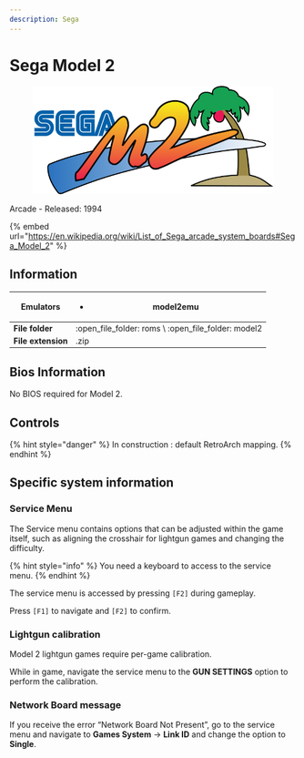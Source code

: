 ```yaml
---
description: Sega
---
```


# Sega Model 2

<div align="left">

<figure><img src="https://raw.githubusercontent.com/fabricecaruso/es-theme-carbon/52ff37c9e265587d006945a2ba695b5a962b3a3d/art/logos/model2.svg" alt=""><figcaption></figcaption></figure>

</div>

Arcade - Released: 1994

{% embed url="https://en.wikipedia.org/wiki/List_of_Sega_arcade_system_boards#Sega_Model_2" %}

## Information

| **Emulators**      | <ul><li>model2emu</li></ul>                             |
| ------------------ | ------------------------------------------------------- |
| **File folder**    | :open\_file\_folder: roms \ :open\_file\_folder: model2 |
| **File extension** | .zip                                                    |

## Bios Information

No BIOS required for Model 2.

## Controls

{% hint style="danger" %}
In construction : default RetroArch mapping.
{% endhint %}

## Specific system information

### Service Menu

The Service menu contains options that can be adjusted within the game itself, such as aligning the crosshair for lightgun games and changing the difficulty.&#x20;

{% hint style="info" %}
You need a keyboard to access to the service menu.
{% endhint %}

The service menu is accessed by pressing `[F2]` during gameplay.&#x20;

Press `[F1]` to navigate and `[F2]` to confirm.

### Lightgun calibration

Model 2 lightgun games require per-game calibration.

While in game, navigate the service menu to the **GUN SETTINGS** option to perform the calibration.

### Network Board message

If you receive the error “Network Board Not Present”, go to the service menu and navigate to **Games System** → **Link ID** and change the option to **Single**.&#x20;

<div align="left">

<figure><img src="https://i.imgur.com/LnXZBzo.png" alt=""><figcaption></figcaption></figure>

</div>

<div align="left">

<figure><img src="https://i.imgur.com/0TBBbJT.png" alt=""><figcaption></figcaption></figure>

</div>
